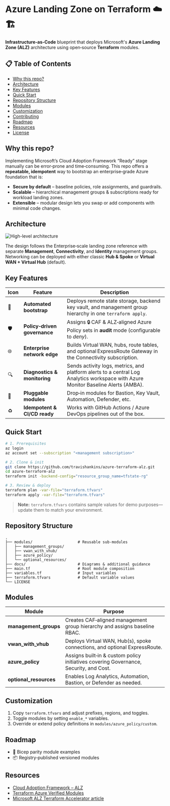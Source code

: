 # Azure Landing Zone on Terraform ☁️🏗️

**Infrastructure‑as‑Code** blueprint that deploys Microsoft's **Azure Landing Zone (ALZ)** architecture using open‑source **Terraform** modules.

## 📋 Table of Contents

* [Why this repo?](#why-this-repo)
* [Architecture](#architecture)
* [Key Features](#key-features)
* [Quick Start](#quick-start)
* [Repository Structure](#repository-structure)
* [Modules](#modules)
* [Customization](#customization)
* [Contributing](#contributing)
* [Roadmap](#roadmap)
* [Resources](#resources)
* [License](#license)

## Why this repo?

Implementing Microsoft’s Cloud Adoption Framework “Ready” stage manually can be error‑prone and time‑consuming.
This repo offers a **repeatable, idempotent** way to bootstrap an enterprise‑grade Azure foundation that is:

* **Secure by default** – baseline policies, role assignments, and guardrails.
* **Scalable** – hierarchical management groups & subscriptions ready for workload landing zones.
* **Extensible** – modular design lets you swap or add components with minimal code changes.

## Architecture

![High-level architecture](docs/architecture/alz-terraform-diagram.png)

The design follows the Enterprise‑scale landing zone reference with separate **Management**, **Connectivity**, and **Identity** management groups.
Networking can be deployed with either classic **Hub & Spoke** or **Virtual WAN + Virtual Hub** (default).

## Key Features

| Icon | Feature                      | Description                                                                                                                       |
| ---- | ---------------------------- | --------------------------------------------------------------------------------------------------------------------------------- |
| 🚀   | **Automated bootstrap**      | Deploys remote state storage, backend key vault, and management group hierarchy in one `terraform apply`.                         |
| 🛡️  | **Policy‑driven governance** | Assigns 🔒 CAF & ALZ‑aligned Azure Policy sets in **audit** mode (configurable to *deny*).                                        |
| 🌐   | **Enterprise network edge**  | Builds Virtual WAN, hubs, route tables, and optional ExpressRoute Gateway in the Connectivity subscription.                       |
| 🔍   | **Diagnostics & monitoring** | Sends activity logs, metrics, and platform alerts to a central Log Analytics workspace with Azure Monitor Baseline Alerts (AMBA). |
| 🧩   | **Pluggable modules**        | Drop‑in modules for Bastion, Key Vault, Automation, Defender, etc.                                                                |
| ♻️   | **Idempotent & CI/CD ready** | Works with GitHub Actions / Azure DevOps pipelines out of the box.                                                                |

## Quick Start

```bash
# 1. Prerequisites
az login
az account set --subscription "<management subscription>"

# 2. Clone & init
git clone https://github.com/travishankins/azure-terraform-alz.git
cd azure-terraform-alz
terraform init -backend-config="resource_group_name=tfstate-rg"

# 3. Review & deploy
terraform plan -var-file="terraform.tfvars"
terraform apply -var-file="terraform.tfvars"
```

> **Note:** `terraform.tfvars` contains sample values for demo purposes—update them to match your environment.

## Repository Structure

```
.
├── modules/                    # Reusable sub‑modules
│   ├── management_groups/
│   ├── vwan_with_vhub/
│   ├── azure_policy/
│   └── optional_resources/
├── docs/                       # Diagrams & additional guidance
├── main.tf                     # Root module composition
├── variables.tf                # Input variables
├── terraform.tfvars            # Default variable values
└── LICENSE
```

## Modules

| Module                  | Purpose                                                                               |
| ----------------------- | ------------------------------------------------------------------------------------- |
| **management\_groups**  | Creates CAF‑aligned management group hierarchy and assigns baseline RBAC.             |
| **vwan\_with\_vhub**    | Deploys Virtual WAN, Hub(s), spoke connections, and optional ExpressRoute.            |
| **azure\_policy**       | Assigns built‑in & custom policy initiatives covering Governance, Security, and Cost. |
| **optional\_resources** | Enables Log Analytics, Automation, Bastion, or Defender as needed.                    |

## Customization

1. Copy `terraform.tfvars` and adjust prefixes, regions, and toggles.
2. Toggle modules by setting `enable_*` variables.
3. Override or extend policy definitions in `modules/azure_policy/custom`.

## Roadmap

* 🔄 Bicep parity module examples
* 📦 Registry‑published versioned modules


## Resources

* [Cloud Adoption Framework – ALZ](https://aka.ms/alz)
* [Terraform Azure Verified Modules](https://registry.terraform.io/namespaces/Azure)
* [Microsoft ALZ Terraform Accelerator article](https://techcommunity.microsoft.com/blog/azuregovernanceandmanagementblog/introducing-terraform-support-for-azure-monitor-baseline-alerts-amba-for-azure-l/4414766)
